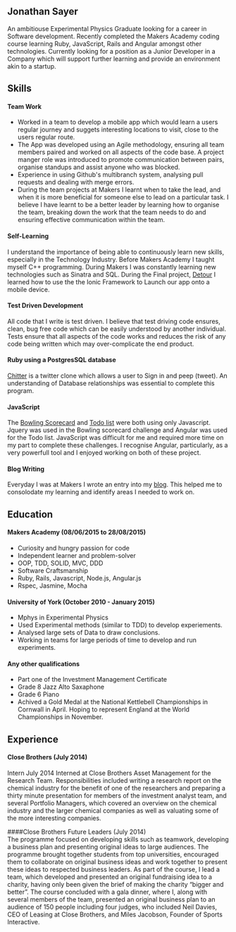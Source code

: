 ## Jonathan Sayer 

An ambitiouse Experimental Physics Graduate looking for a career in Software development. Recently completed the Makers Academy coding course learning Ruby, JavaScript, Rails and Angular amongst other technologies. Currently looking for a position as a Junior Developer in a Company which will support further learning and provide an environment akin to a startup.

## Skills

#### Team Work

- Worked in a team to develop a mobile app which would learn a users regular journey and suggets interesting locations to visit, close to the users regular route. 
- The App was developed using an Agile methodology, ensuring all team members paired and worked on all aspects of the code base. A project manger role was introduced to promote communication between pairs, organise standups and assist anyone who was blocked. 
- Experience in using Github's multibranch system, analysing pull requests and dealing with merge errors. 
- During the team projects at Makers I learnt when to take the lead, and when it is more beneficial for someone else to lead on a particular task. I believe I have learnt to be a better leader by learning how to organise the team, breaking down the work that the team needs to do and ensuring effective communication within the team. 

#### Self-Learning

I understand the importance of being able to continuously learn new skills, especially in the Technology Industry.  Before Makers Academy I taught myself C++ programming. During Makers I was constantly learning new technologies such as Sinatra and SQL. During the Final project, [Detour](https://github.com/zeus-org/detour-ionic) I learned how to use the the Ionic Framework to Launch our app onto a mobile device. 

#### Test Driven Development

All code that I write is test driven. I believe that test driving code ensures, clean, bug free code which can be easily understood by another individual. Tests ensure that all aspects of the code works and reduces the risk of any code being written which may over-complicate the end product. 

#### Ruby using a PostgresSQL database

[Chitter](https://github.com/jonathansayer/Chitter_Redo) is a twitter clone which allows a user to Sign in and peep (tweet). An understanding of Database relationships was essential to complete this program. 

#### JavaScript

The [Bowling Scorecard](https://github.com/jonathansayer/bowling-challenge) and [Todo list](https://github.com/jonathansayer/todo_challenge) were both using only Javascript. Jquery was used in the Bowling scorecard challenge and Angular was used for the Todo list. JavaScript was difficult for me and required more time on my part to complete these challenges. I recognise Angular, particularly, as a very powerfull tool and I enjoyed working on both of these project. 

#### Blog Writing
Everyday I was at Makers I wrote an entry into my [blog](http://the-makers-academy-experience.ghost.io/). This helped me to consolodate my learning and identify areas I needed to work on. 

## Education

#### Makers Academy (08/06/2015 to 28/08/2015)

- Curiosity and hungry passion for code
- Independent learner and problem-solver
- OOP, TDD, SOLID, MVC, DDD
- Software Craftsmanship
- Ruby, Rails, Javascript, Node.js, Angular.js
- Rspec, Jasmine, Mocha

#### University of York (October 2010 - January 2015)

- Mphys in Experimental Physics
- Used Experimental methods (similar to TDD) to develop experiements. 
- Analysed large sets of Data to draw conclusions. 
- Working in teams for large periods of time to develop and run experiments. 

#### Any other qualifications

- Part one of the Investment Management Certificate
- Grade 8 Jazz Alto Saxaphone
- Grade 6 Piano
- Achived a Gold Medal at the National Kettlebell Championships in Cornwall in April. Hoping to represent England at the World Championships in November. 

## Experience

#### Close Brothers (July 2014)
Intern July 2014
Interned at Close Brothers Asset Management for the Research Team. Responsibilities included writing a research report on the chemical industry for the benefit of one of the researchers and preparing a thirty minute presentation for members of the investment analyst team, and several Portfolio Managers, which covered an overview on the chemical industry and the larger chemical companies as well as valuating some of the more interesting companies.

####Close Brothers Future Leaders (July 2014)                                               
The programme focused on developing skills such as teamwork, developing a business plan and presenting original ideas to large audiences. The programme brought together students from top universities, encouraged them to collaborate on original business ideas and work together to present these ideas to respected business leaders. As part of the course, I lead a team, which developed and presented an original fundraising idea to a charity, having only been given the brief of making the charity “bigger and better”. The course concluded with a gala dinner, where I, along with several members of the team, presented an original business plan to an audience of 150 people including four judges, who included Neil Davies, CEO of Leasing at Close Brothers, and Miles Jacobson, Founder of Sports Interactive.    
